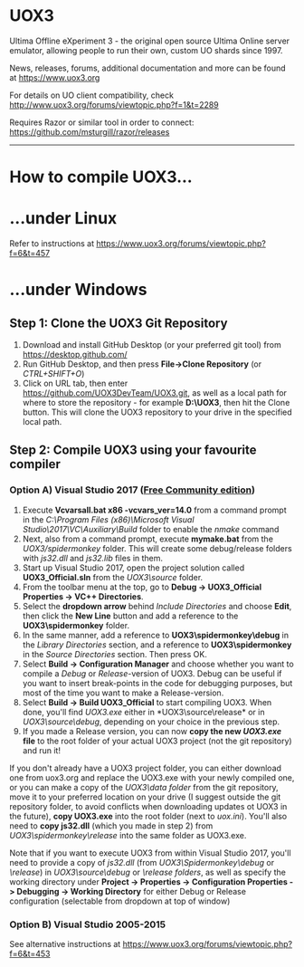 # UOX3
Ultima Offline eXperiment 3 - the original open source Ultima Online server emulator, allowing people to run their own, custom UO shards since 1997.

News, releases, forums, additional documentation and more can be found at https://www.uox3.org

For details on UO client compatibility, check http://www.uox3.org/forums/viewtopic.php?f=1&t=2289

Requires Razor or similar tool in order to connect: https://github.com/msturgill/razor/releases

---

# How to compile UOX3...
# ...under Linux
Refer to instructions at https://www.uox3.org/forums/viewtopic.php?f=6&t=457

# ...under Windows
## Step 1: Clone the UOX3 Git Repository
1) Download and install GitHub Desktop (or your preferred git tool) from https://desktop.github.com/
2) Run GitHub Desktop, and then press **File->Clone Repository** (or *CTRL+SHIFT+O*)
3) Click on URL tab, then enter https://github.com/UOX3DevTeam/UOX3.git, as well as a local path for where to store the repository - for example **D:\UOX3**, then hit the Clone button. This will clone the UOX3 repository to your drive in the specified local path.

## Step 2: Compile UOX3 using your favourite compiler
### Option A) Visual Studio 2017 ([Free Community edition](https://visualstudio.microsoft.com/downloads/))
1) Execute **Vcvarsall.bat x86 -vcvars_ver=14.0** from a command prompt in the *C:\Program Files (x86)\Microsoft Visual Studio\2017\VC\Auxiliary\Build* folder to enable the *nmake* command
2) Next, also from a command prompt, execute **mymake.bat** from the *UOX3/spidermonkey* folder. This will create some debug/release folders with *js32.dll* and *js32.lib* files in them.
3) Start up Visual Studio 2017, open the project solution called **UOX3_Official.sln** from the *UOX3\source* folder.
4) From the toolbar menu at the top, go to **Debug -> UOX3_Official Properties -> VC++ Directories**.
5) Select the **dropdown arrow** behind *Include Directories* and choose **Edit**, then click the **New Line** button and add a reference to the **UOX3\spidermonkey** folder.
6) In the same manner, add a reference to **UOX3\spidermonkey\debug** in the *Library Directories* section, and a reference to **UOX3\spidermonkey** in the *Source Directories* section. Then press OK.
7) Select **Build -> Configuration Manager** and choose whether you want to compile a *Debug* or *Release*-version of UOX3. Debug can be useful if you want to insert break-points in the code for debugging purposes, but most of the time you want to make a Release-version.
8) Select **Build -> Build UOX3_Official** to start compiling UOX3. When done, you'll find *UOX3.exe* either in *UOX3\source\release\* or in *UOX3\source\debug*, depending on your choice in the previous step.
9) If you made a Release version, you can now **copy the new *UOX3.exe* file** to the root folder of your actual UOX3 project (not the git repository) and run it!

If you don't already have a UOX3 project folder, you can either download one from uox3.org and replace the UOX3.exe with your newly compiled one, or you can make a copy of the *UOX3\data folder* from the git repository, move it to your preferred location on your drive (I suggest outside the git repository folder, to avoid conflicts when downloading updates ot UOX3 in the future), **copy UOX3.exe** into the root folder (next to *uox.ini*). You'll also need to **copy js32.dll** (which you made in step 2) from *UOX3\spidermonkey\release* into the same folder as UOX3.exe.

Note that if you want to execute UOX3 from within Visual Studio 2017, you'll need to provide a copy of *js32.dll* (from *UOX3\Spidermonkey\debug* or *\release*) in *UOX3\source\debug* or *\release folders*, as well as specify the working directory under **Project -> Properties -> Configuration Properties -> Debugging -> Working Directory** for either Debug or Release configuration (selectable from dropdown at top of window)

### Option B) Visual Studio 2005-2015
See alternative instructions at https://www.uox3.org/forums/viewtopic.php?f=6&t=453
